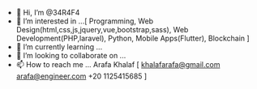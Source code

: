 - 👋 Hi, I’m @34R4F4
- 👀 I’m interested in ...[
        Programming, 
        Web Design(html,css,js,jquery,vue,bootstrap,sass), 
        Web Development(PHP,laravel), 
        Python, 
        Mobile Apps(Flutter),
        Blockchain
    ]
- 🌱 I’m currently learning ...
- 💞️ I’m looking to collaborate on ...
- 📫 How to reach me ...
        Arafa Khalaf
        [
        khalafarafa@gmail.com
        arafa@engineer.com
        +20 1125415685
        ]

<!---
34R4F4/34R4F4 is a ✨ special ✨ repository because its `README.md` (this file) appears on your GitHub profile.
You can click the Preview link to take a look at your changes.
--->
